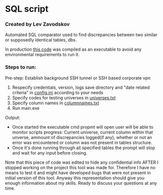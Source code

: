 # SQL script

### Created by Lev Zavodskov

Automated SQL comparator used to find discrepancies between two similar or supposedly identical tables, dbs.

In production [this code](https://github.com/Fatalwgx/LevZavodskov/blob/main/SQLscript/main.py) was compiled as an executable to avoid any environmental requirements to run it.

### Steps to run:

Pre-step: Establish background SSH tunnel or SSH based corporate vpn
1) Respecify credentials, version, logs save directory and "date related criteria" in [config.ini](SQLscript/config.ini) according to your needs
2) Specify codes for testing universes in [universes.txt](SQLscript/universes.txt)
3) Specify column names in [columnnames.txt](SQLscript/columnnames.txt)
4) Run main.exe

Output:
- Once started the executable cmd propmt will open user will be able to monitor scripts progress: Current universe, current column within that unverse, ammount of discrepancies logged(if any), whether or not an error was encountered or column was not present in tables structure.
- Once it's done running through all specified tables the prompt will stop and wait for any input before closing.

Note that this piece of code was edited to hide any confidential info AFTER I stopped working on the project this tool was made for. Therefore I have no means to test it and might have developed bugs that were not present in initial version of this tool. Anyway this representation should give you enough information about my skills. Ready to discuss your questions at any time.
